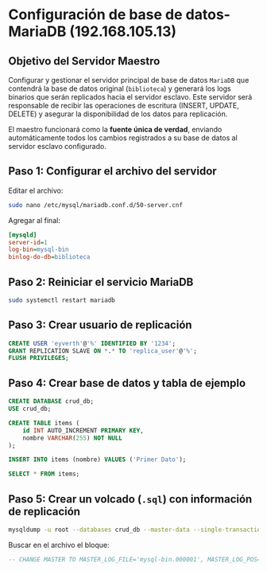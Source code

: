
# Configuración de base de datos- MariaDB (192.168.105.13)
## Objetivo del Servidor Maestro

Configurar y gestionar el servidor principal de base de datos `MariaDB` que contendrá la base de datos original (`biblioteca`) y generará los logs binarios que serán replicados hacia el servidor esclavo. Este servidor será responsable de recibir las operaciones de escritura (INSERT, UPDATE, DELETE) y asegurar la disponibilidad de los datos para replicación.

El maestro funcionará como la **fuente única de verdad**, enviando automáticamente todos los cambios registrados a su base de datos al servidor esclavo configurado.

## Paso 1: Configurar el archivo del servidor
Editar el archivo:
```bash
sudo nano /etc/mysql/mariadb.conf.d/50-server.cnf
```
Agregar al final:
```ini
[mysqld]
server-id=1
log-bin=mysql-bin
binlog-do-db=biblioteca
```

## Paso 2: Reiniciar el servicio MariaDB
```bash
sudo systemctl restart mariadb
```

## Paso 3: Crear usuario de replicación
```sql
CREATE USER 'eyverth'@'%' IDENTIFIED BY '1234';
GRANT REPLICATION SLAVE ON *.* TO 'replica_user'@'%';
FLUSH PRIVILEGES;
```

## Paso 4: Crear base de datos y tabla de ejemplo
```sql
CREATE DATABASE crud_db;
USE crud_db;

CREATE TABLE items (
    id INT AUTO_INCREMENT PRIMARY KEY,
    nombre VARCHAR(255) NOT NULL
);
```

```sql
INSERT INTO items (nombre) VALUES ('Primer Dato');
```
```sql
SELECT * FROM items;
```

## Paso 5: Crear un volcado (`.sql`) con información de replicación
```bash
mysqldump -u root --databases crud_db --master-data --single-transaction > crud_db.sql
```

Buscar en el archivo el bloque:
```sql
-- CHANGE MASTER TO MASTER_LOG_FILE='mysql-bin.000001', MASTER_LOG_POS=328;
```




